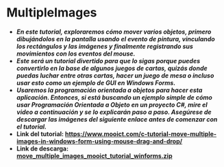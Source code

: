 # MultipleImages

- **_En este tutorial, exploraremos cómo mover varios objetos, primero dibujándolos en la pantalla usando el evento de pintura, vinculando los rectángulos y las imágenes y finalmente registrando sus movimientos con los eventos del mouse._**
- **_Este será un tutorial divertido para que lo sigas porque puedes convertirlo en la base de algunos juegos de cartas, quizás donde puedas luchar entre otras cartas, hacer un juego de mesa o incluso usar esto como un ejemplo de GUI en Windows Forms._**
- **_Usaremos la programación orientada a objetos para hacer esta aplicación. Entonces, si está buscando un ejemplo simple de cómo usar Programación Orientada a Objeto en un proyecto C#, mire el video a continuación y se lo explicarán paso a paso. Asegúrese de descargar las imágenes del siguiente enlace antes de comenzar con el tutorial._**
- **Link del tutorial: https://www.mooict.com/c-tutorial-move-multiple-images-in-windows-form-using-mouse-drag-and-drop/**
- **Link de descarga: [move_multiple_images_mooict_tutorial_winforms.zip](https://github.com/MARSFOREVER472/MultipleImages/files/12175559/move_multiple_images_mooict_tutorial_winforms.zip)**
